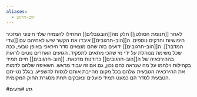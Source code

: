 ```yaml
---
aliases:
  - הוב-חרגוב
---
```

לאחר [[תנומת הסולטן]] חלק מה[[הובגובלים]] התחילו להצמיח שלד חיצוני המזכיר חיפושיות וחרקים נוספים.
ה[[הוב-חרגובים]] איבדו את הקשר שיש לאחיהם עם [[שדי המדבר]].
ה[[הוב-חרגובים]] ידועים בזה שהם מוצאים סדר היראכי באופן טבעי, ככה שכל משימה מנוהלת על ידי מי שהכי מתאים לתפקיד. הגזעים האחרים נוטים לראות בההירכאיה של ה[[הוב-חרגובים]] כרודנות מדכאת.
[[הוב-חרגובים]] חיים תמיד בקהילות וילחמו על מה שנראה להם נכון, גם אם זה עבוד מראש. השאיפה שלהם לדמות את ההירכאיה הטבעית שלהם בכל מקום מחייבת אותם לנסות להשפיע.
בגלל נטייתם הטבעית לסדר הם כמעט תמיד פועלים ונאבקים תחת מסגרת החוק המקומית.

#גזע #גזעים
